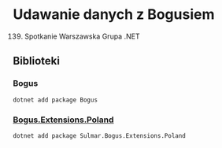 # Udawanie danych z Bogusiem
139. Spotkanie Warszawska Grupa .NET


## Biblioteki

### Bogus
~~~
dotnet add package Bogus
~~~

### [Bogus.Extensions.Poland](https://github.com/sulmar/Bogus.Extensions.Poland)
~~~
dotnet add package Sulmar.Bogus.Extensions.Poland
~~~


